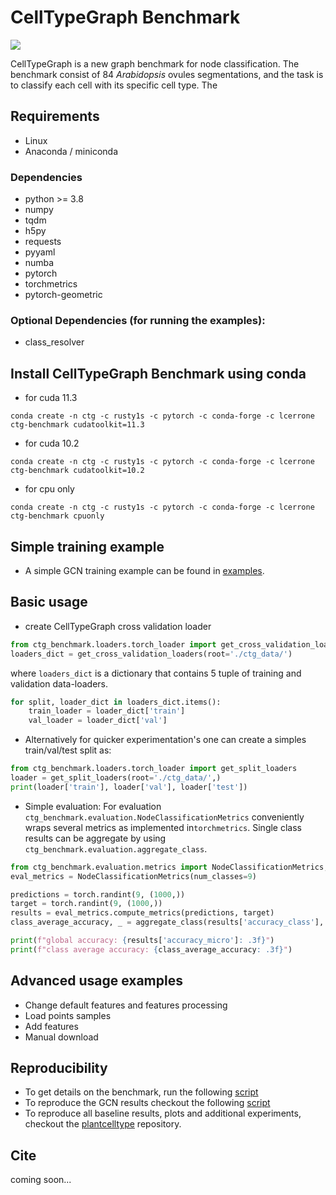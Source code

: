 # CellTypeGraph Benchmark
![](/home/lcerrone/PycharmProjects/celltype-graph-benchmark/resources/overview.svg)

CellTypeGraph is a new graph benchmark for node classification. The benchmark consist of 84 *Arabidopsis* 
ovules segmentations, and the task is to classify each cell with its specific cell type. The  


## Requirements
- Linux
- Anaconda / miniconda

### Dependencies
- python >= 3.8
- numpy
- tqdm
- h5py
- requests
- pyyaml
- numba
- pytorch
- torchmetrics
- pytorch-geometric

### Optional Dependencies (for running the examples):
- class_resolver

## Install CellTypeGraph Benchmark using conda
- for cuda 11.3
```
conda create -n ctg -c rusty1s -c pytorch -c conda-forge -c lcerrone ctg-benchmark cudatoolkit=11.3
```
- for cuda 10.2
```
conda create -n ctg -c rusty1s -c pytorch -c conda-forge -c lcerrone ctg-benchmark cudatoolkit=10.2
```
- for cpu only
```
conda create -n ctg -c rusty1s -c pytorch -c conda-forge -c lcerrone ctg-benchmark cpuonly 
```

## Simple training example
* A simple GCN training example can be found in [examples](examples/gcn_example.py).

## Basic usage
* create CellTypeGraph cross validation loader
```python
from ctg_benchmark.loaders.torch_loader import get_cross_validation_loaders
loaders_dict = get_cross_validation_loaders(root='./ctg_data/')
```
where `loaders_dict` is a dictionary that contains 5 tuple of training and validation data-loaders. 
```python
for split, loader_dict in loaders_dict.items():
    train_loader = loader_dict['train'] 
    val_loader = loader_dict['val']
```


* Alternatively for quicker experimentation's one can create a simples train/val/test split as: 
```python
from ctg_benchmark.loaders.torch_loader import get_split_loaders
loader = get_split_loaders(root='./ctg_data/',)
print(loader['train'], loader['val'], loader['test'])
```

* Simple evaluation: For evaluation `ctg_benchmark.evaluation.NodeClassificationMetrics` conveniently wraps several 
metrics as implemented in`torchmetrics`. Single class results can be 
aggregate by using `ctg_benchmark.evaluation.aggregate_class`.
```python
from ctg_benchmark.evaluation.metrics import NodeClassificationMetrics, aggregate_class
eval_metrics = NodeClassificationMetrics(num_classes=9)

predictions = torch.randint(9, (1000,))
target = torch.randint(9, (1000,))
results = eval_metrics.compute_metrics(predictions, target)
class_average_accuracy, _ = aggregate_class(results['accuracy_class'], index=7)

print(f"global accuracy: {results['accuracy_micro']: .3f}")
print(f"class average accuracy: {class_average_accuracy: .3f}")
```

## Advanced usage examples
* Change default features and features processing
* Load points samples
* Add features
* Manual download

## Reproducibility 
* To get details on the benchmark, run the following [script](examples/benchmark_overview.py)
* To reproduce the GCN results checkout the following [script](examples/gcn_reproducibility.py)
* To reproduce all baseline results, plots and additional experiments, checkout the 
[plantcelltype](https://github.com/hci-unihd/plant-celltype) repository.

## Cite
coming soon...